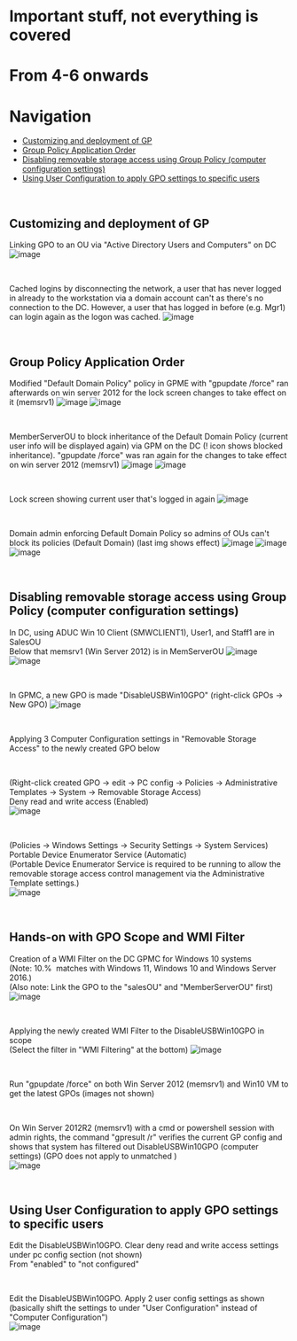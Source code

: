 # Important stuff, not everything is covered

# From 4-6 onwards


# Navigation
* [Customizing and deployment of GP](#customizing-and-deployment-of-gp)
* [Group Policy Application Order](#group-policy-application-order)
* [Disabling removable storage access using Group Policy (computer configuration settings)](#disabling-removable-storage-access-using-group-policy-computer-configuration-settings)
* [Using User Configuration to apply GPO settings to specific users](#using-user-configuration-to-apply-gpo-settings-to-specific-users)

<br>

## Customizing and deployment of GP

Linking GPO to an OU via "Active Directory Users and Computers" on DC
![image](../images/Pasted%20image%2020230705215234.png)

<br>

Cached logins by disconnecting the network, a user that has never logged in already to the workstation via a domain account can't as there's no connection to the DC. However, a user that has logged in before (e.g. Mgr1) can login again as the logon was cached.
![image](../images/Pasted%20image%2020230705215906.png)

<br>

## Group Policy Application Order

Modified "Default Domain Policy" policy in GPME with "gpupdate /force" ran afterwards on win server 2012 for the lock screen changes to take effect on it (memsrv1)
![image](../images/Pasted%20image%2020230705220408.png)
![image](../images/Pasted%20image%2020230705220502.png)

<br>

MemberServerOU to block inheritance of the Default Domain Policy (current user info will be displayed again) via GPM on the DC (! icon shows blocked inheritance). "gpupdate /force" was ran again for the changes to take effect on win server 2012 (memsrv1)
![image](../images/Pasted%20image%2020230705220735.png)
![image](../images/Pasted%20image%2020230705220836.png)

<br>

Lock screen showing current user that's logged in again
![image](../images/Pasted%20image%2020230705221239.png)

<br>

Domain admin enforcing Default Domain Policy so admins of OUs can't block its policies (Default Domain) (last img shows effect)
![image](../images/Pasted%20image%2020230705221442.png)
![image](../images/Pasted%20image%2020230705221506.png)
![image](../images/Pasted%20image%2020230705221807.png)

<br>

## Disabling removable storage access using Group Policy (computer configuration settings)

In DC, using ADUC 
Win 10 Client (SMWCLIENT1), User1, and Staff1 are in SalesOU  
Below that memsrv1 (Win Server 2012) is in MemServerOU
![image](../images/Pasted%20image%2020230705222314.png)
![image](../images/Pasted%20image%2020230705222459.png)

<br>

In GPMC, a new GPO is made "DisableUSBWin10GPO" (right-click GPOs -> New GPO)
![image](../images/Pasted%20image%2020230705222653.png)

<br>

Applying 3 Computer Configuration settings in "Removable Storage Access" to the newly created GPO below  

<br>

(Right-click created GPO -> edit -> PC config -> Policies -> Administrative Templates -> System -> Removable Storage Access)  
Deny read and write access (Enabled)  
![image](../images/Pasted%20image%2020230705223042.png)

<br>

(Policies -> Windows Settings -> Security Settings -> System Services)  
Portable Device Enumerator Service (Automatic)  
(Portable Device Enumerator Service is required to be running to allow the removable storage access control management via the Administrative Template settings.)  
![image](../images/Pasted%20image%2020230705223356.png)

<br>

## Hands-on with GPO Scope and WMI Filter

Creation of a WMI Filter on the DC GPMC for Windows 10 systems  
(Note: 10.%  matches with Windows 11, Windows 10 and Windows Server 2016.)  
(Also note: Link the GPO to the "salesOU" and "MemberServerOU" first)  
![image](../images/Pasted%20image%2020230705233136.png)


<br>

Applying the newly created WMI Filter to the DisableUSBWin10GPO in scope  
(Select the filter in "WMI Filtering" at the bottom)
![image](../images/Pasted%20image%2020230705234327.png)

<br>

Run "gpupdate /force" on both Win Server 2012 (memsrv1) and Win10 VM to get the latest GPOs (images not shown)

<br>

On Win Server 2012R2 (memsrv1) with a cmd or powershell session with admin rights, the command "gpresult /r" verifies the current GP config and shows that system has filtered out DisableUSBWin10GPO (computer settings) (GPO does not apply to unmatched )  
![image](../images/Pasted%20image%2020230705234454.png)

<br>

## Using User Configuration to apply GPO settings to specific users

Edit the DisableUSBWin10GPO. Clear deny read and write access settings under pc config section (not shown)  
From "enabled" to "not configured"  

<br>

Edit the DisableUSBWin10GPO. Apply 2 user config settings as shown (basically shift the settings to under "User Configuration" instead of "Computer Configuration")  
![image](../images/Pasted%20image%2020230705235330.png)
